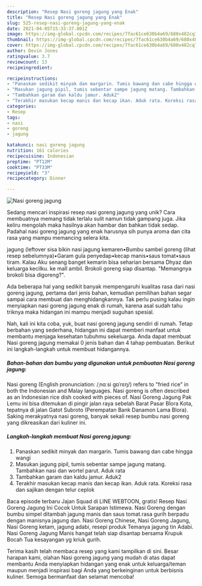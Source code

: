 ```yaml
---
description: "Resep Nasi goreng jagung yang Enak"
title: "Resep Nasi goreng jagung yang Enak"
slug: 525-resep-nasi-goreng-jagung-yang-enak
date: 2021-04-05T15:33:37.801Z
image: https://img-global.cpcdn.com/recipes/7fac61ce630b4a69/680x482cq70/nasi-goreng-jagung-foto-resep-utama.jpg
thumbnail: https://img-global.cpcdn.com/recipes/7fac61ce630b4a69/680x482cq70/nasi-goreng-jagung-foto-resep-utama.jpg
cover: https://img-global.cpcdn.com/recipes/7fac61ce630b4a69/680x482cq70/nasi-goreng-jagung-foto-resep-utama.jpg
author: Devin Jones
ratingvalue: 3.7
reviewcount: 13
recipeingredient:

recipeinstructions:
- "Panaskan sedikit minyak dan margarin. Tumis bawang dan cabe hingga wangi"
- "Masukan jagung pipil, tumis sebentar sampe jagung matang. Tambahkan nasi dan wortel parut. Aduk rata"
- "Tambahkan garam dan kaldu jamur. Aduk2"
- "Terakhir masukan kecap manis dan kecap ikan. Aduk rata. Koreksi rasa dan sajikan dengan telur ceplok"
categories:
- Resep
tags:
- nasi
- goreng
- jagung

katakunci: nasi goreng jagung 
nutrition: 161 calories
recipecuisine: Indonesian
preptime: "PT12M"
cooktime: "PT33M"
recipeyield: "3"
recipecategory: Dinner

---
```



![Nasi goreng jagung](https://img-global.cpcdn.com/recipes/7fac61ce630b4a69/680x482cq70/nasi-goreng-jagung-foto-resep-utama.jpg)

Sedang mencari inspirasi resep nasi goreng jagung yang unik? Cara membuatnya memang tidak terlalu sulit namun tidak gampang juga. Jika keliru mengolah maka hasilnya akan hambar dan bahkan tidak sedap. Padahal nasi goreng jagung yang enak harusnya sih punya aroma dan cita rasa yang mampu memancing selera kita.

jagung (leftover sisa bikin nasi jagung kemaren•Bumbu sambel goreng (lihat resep sebelumnya)•Garam gula penyedap•kecap manis•saus tomat•saus tiram. Kalau Aku senang banget kemarin bisa seharian bersama Dhyaz dan keluarga kecilku. ke mall ambil. Brokoli goreng siap disantap. &#34;Memangnya brokoli bisa digoreng?&#34;.

Ada beberapa hal yang sedikit banyak mempengaruhi kualitas rasa dari nasi goreng jagung, pertama dari jenis bahan, kemudian pemilihan bahan segar sampai cara membuat dan menghidangkannya. Tak perlu pusing kalau ingin menyiapkan nasi goreng jagung enak di rumah, karena asal sudah tahu triknya maka hidangan ini mampu menjadi suguhan spesial.


Nah, kali ini kita coba, yuk, buat nasi goreng jagung sendiri di rumah. Tetap berbahan yang sederhana, hidangan ini dapat memberi manfaat untuk membantu menjaga kesehatan tubuhmu sekeluarga. Anda dapat membuat Nasi goreng jagung memakai 0 jenis bahan dan 4 tahap pembuatan. Berikut ini langkah-langkah untuk membuat hidangannya.

<!--inarticleads1-->

##### Bahan-bahan dan bumbu yang digunakan untuk pembuatan Nasi goreng jagung:



Nasi goreng (English pronunciation: /ˌnɑːsi ɡɒˈrɛŋ/) refers to &#34;fried rice&#34; in both the Indonesian and Malay languages. Nasi goreng is often described as an Indonesian rice dish cooked with pieces of. Nasi Goreng Jagung Pak Lemu ini bisa ditemukan di pingir jalan raya sebelah Barat Pasar Blora Kota, tepatnya di jalan Gatot Subroto (Perempatan Bank Danamon Lama Blora). Saking merakyatnya nasi goreng, banyak sekali resep bumbu nasi goreng yang dikreasikan dari kuliner ini. 

<!--inarticleads2-->

##### Langkah-langkah membuat Nasi goreng jagung:

1. Panaskan sedikit minyak dan margarin. Tumis bawang dan cabe hingga wangi
1. Masukan jagung pipil, tumis sebentar sampe jagung matang. Tambahkan nasi dan wortel parut. Aduk rata
1. Tambahkan garam dan kaldu jamur. Aduk2
1. Terakhir masukan kecap manis dan kecap ikan. Aduk rata. Koreksi rasa dan sajikan dengan telur ceplok


Baca episode terbaru Jajan Squad di LINE WEBTOON, gratis! Resep Nasi Goreng Jagung Ini Cocok Untuk Sarapan Istimewa. Nasi Goreng dengan bumbu simpel ditambah jagung manis dan saus tomat.rasa gurih berpadu dengan manisnya jagung dan. Nasi Goreng Chinese, Nasi Goreng Jagung, Nasi Goreng ketam, jagung adabi, resepi produk Temanya jagung tin Adabi. Nasi Goreng Jagung Manis hangat telah siap disantap bersama Krupuk Bocah Tua kesayangan yg kriuk gurih. 

Terima kasih telah membaca resep yang kami tampilkan di sini. Besar harapan kami, olahan Nasi goreng jagung yang mudah di atas dapat membantu Anda menyiapkan hidangan yang enak untuk keluarga/teman maupun menjadi inspirasi bagi Anda yang berkeinginan untuk berbisnis kuliner. Semoga bermanfaat dan selamat mencoba!
